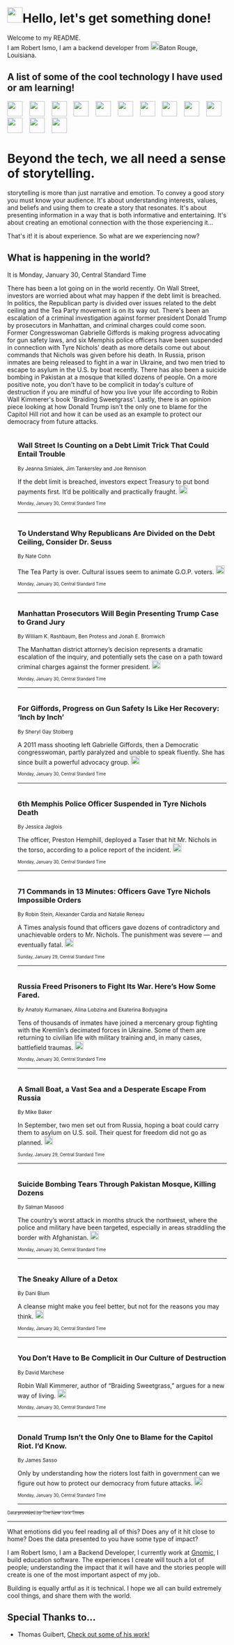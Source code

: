 <h1><img src="https://emojis.slackmojis.com/emojis/images/1643514375/3493/hot-coffee.gif?1643514375" width="35"/>Hello, let's get something done!</h1>

<p>Welcome to my README.<br/>
I am Robert Ismo, I am a backend developer from <img src="https://emojis.slackmojis.com/emojis/images/1638395689/50435/moulin_rouge.png?1638395689" width="20"/>Baton Rouge, Louisiana.</p>
<h2>A list of some of the cool technology I have used or am learning!</h2>
<p>
<img src="https://emojis.slackmojis.com/emojis/images/1643516091/21142/meow_bongotap.gif?1643516091" width="35" alt="">
<img src="https://img.shields.io/badge/Favorite%20Frontend%20Framework-SvelteKit-f83903" alt="">
<img src="https://img.shields.io/badge/Second%20Favorite-Vue-40b581" alt="">
<img src="https://img.shields.io/badge/Most%20Used%20Runtime-Nodejs-78b061" alt="">
<img src="https://emojis.slackmojis.com/emojis/images/1643517416/34482/fire.gif?1643517416" width="35" alt="">
<img src="https://img.shields.io/badge/Javascript%20But%20Better-Typescript-0078ca" alt="">
<img src="https://img.shields.io/badge/Favorite%20Language-Elixir-3e244d" alt="">
<img src="https://img.shields.io/badge/Containerize%20Everything-Docker-6ac9ef" alt="">
<img src="https://emojis.slackmojis.com/emojis/images/1643514596/5999/meow_party.gif?1643514596" width="35" alt="">
<img src="https://img.shields.io/badge/API%20Love%20Language-Graphql-de32a5" alt="">
<img src="https://img.shields.io/badge/Our%20Favorite%20Version%20Controller-Git-e94f33" alt="">
<img src="https://img.shields.io/badge/Favorite%20Database-Redis-d42d1d" alt="">
<img src="https://emojis.slackmojis.com/emojis/images/1643514559/5584/deployparrot.gif?1643514559" width="35" alt="">
<img src="https://img.shields.io/badge/Container%20Interstate-RabbitMQ-f66200" alt="">
<img src="https://img.shields.io/badge/Gotta%20Learn-Kubernetes-316adf" alt="">
<img src="https://img.shields.io/badge/Really%20Mature%20Now-WASM-654fef" alt="">
<img src="https://emojis.slackmojis.com/emojis/images/1666642497/61942/dance_vibe.gif?1666642497" width="35" alt="">
<img src="https://img.shields.io/badge/For%20My%20M1-ARM64-657d96" alt="">
<img src="https://img.shields.io/badge/Loving%20This%20So%20Much-TailwindCSS-17bcb5" alt="">
<img src="https://img.shields.io/badge/Cool%20Build%20Tool-Vite-f9cb24" alt="">
<img src="https://emojis.slackmojis.com/emojis/images/1669231376/62819/working-on-it.gif?1669231376" width="35" alt="">
<img src="https://img.shields.io/badge/Fun%20and%20Easy%20Database-MongoDB-5f8c49" alt="">
<img src="https://img.shields.io/badge/JS%20Life%20Support-NPM-c73737" alt="">
<img src="https://img.shields.io/badge/I%20Liked%20It-DynamoDB-0073b9" alt="">
<img src="https://emojis.slackmojis.com/emojis/images/1643514045/46/question.gif?1643514045" width="35" alt="">
<img src="https://img.shields.io/badge/cool-React-60d6f9" alt="">
<img src="https://img.shields.io/badge/Future%20Big%20Project-Lambda-f37e00" alt="">
<img src="https://img.shields.io/badge/NPM%20But%20Better-PNPM-f1aa07" alt="">
<img src="https://emojis.slackmojis.com/emojis/images/1643514943/9662/fbwow.gif?1643514943" width="35" alt="">
<img src="https://img.shields.io/badge/First%20Language-C-662079" alt="">
<img src="https://img.shields.io/badge/Where%20I%20Deploy%20Frontend-Vercel-000000" alt="">
<img src="https://img.shields.io/badge/Who%20Does%20not%20Want%20an%20App-Swift-f9492a" alt="">
<img src="https://emojis.slackmojis.com/emojis/images/1643514058/151/javascript.png?1643514058" width="35" alt="">
<img src="https://img.shields.io/badge/cool-Python-fbd542" alt="">
<img src="https://img.shields.io/badge/Favorite%20Something-Stripe-656cdc" alt="">
<img src="https://img.shields.io/badge/Of%20Course-HTML5-ed6327" alt="">
<img src="https://emojis.slackmojis.com/emojis/images/1660415405/60731/bomb.gif?1660415405" width="35" alt="">
<img src="https://img.shields.io/badge/hate-CSS-2964ec" alt="">
<img src="https://img.shields.io/badge/Learning-CircleCI-141215" alt="">
<img src="https://img.shields.io/badge/Learning-Rust-fbbb3b" alt="">
<img src="https://emojis.slackmojis.com/emojis/images/1660415397/60712/writing-hand.gif?1660415397" width="35" alt="">
<img src="https://img.shields.io/badge/Dev%20Browser%20of%20Choice-Firefox-cc4e26" alt="">
<img src="https://img.shields.io/badge/Recoverying%20From%20Windows-UNIX-1781e3" alt="">
<img src="https://img.shields.io/badge/LOVE-LogSeq-90c1c2" alt="">
<img src="https://emojis.slackmojis.com/emojis/images/1643514066/223/kirby.gif?1643514066" width="35" alt="">
<img src="https://img.shields.io/badge/Daily%20Driver-MacOS-e6e6e8" alt="">
<img src="https://img.shields.io/badge/Git%20Server-Github-000000" alt="">
<img src="https://img.shields.io/badge/enjoyable-EC2-f17428" alt="">
<img src="https://emojis.slackmojis.com/emojis/images/1643514239/2069/excited.gif?1643514239" width="35" alt="">
</p>
<h1>Beyond the tech, we all need a sense of storytelling.</h1>
<p>storytelling is more than just narrative and emotion. To convey a good story you must know your audience. It's about understanding interests, values, and beliefs and using them to create a story that resonates. It's about presenting information in a way that is both informative and entertaining. It's about creating an emotional connection with the those experiencing it...</p>
<p>That's it! it is about experience. So what are we experiencing now?</p>
<h2>What is happening in the world?</h2>
<p>It is Monday, January 30, Central Standard Time</p>
<p>
There has been a lot going on in the world recently. On Wall Street, investors are worried about what may happen if the debt limit is breached. In politics, the Republican party is divided over issues related to the debt ceiling and the Tea Party movement is on its way out. There&#39;s been an escalation of a criminal investigation against former president Donald Trump by prosecutors in Manhattan, and criminal charges could come soon. Former Congresswoman Gabrielle Giffords is making progress advocating for gun safety laws, and six Memphis police officers have been suspended in connection with Tyre Nichols&#39; death as more details come out about commands that Nichols was given before his death. In Russia, prison inmates are being released to fight in a war in Ukraine, and two men tried to escape to asylum in the U.S. by boat recently. There has also been a suicide bombing in Pakistan at a mosque that killed dozens of people. On a more positive note, you don&#39;t have to be complicit in today&#39;s culture of destruction if you are mindful of how you live your life according to Robin Wall Kimmerer&#39;s book &#39;Braiding Sweetgrass&#39;. Lastly, there is an opinion piece looking at how Donald Trump isn&#39;t the only one to blame for the Capitol Hill riot and how it can be used as an example to protect our democracy from future attacks.</p>
<ol>
<img src="https://img.shields.io/badge/-business-blue" alt="">
<h3>Wall Street Is Counting on a Debt Limit Trick That Could Entail Trouble</h3>
<sub>By Jeanna Smialek, Jim Tankersley and Joe Rennison</sub>
<p>If the debt limit is breached, investors expect Treasury to put bond payments first. It’d be politically and practically fraught.  <a href="https://nyti.ms/3WJzDP7"><img src="https://developer.nytimes.com/files/poweredby_nytimes_30b.png?v=1583354208352" height="20"></a></p>
<sub><sub>Monday, January 30, Central Standard Time</sub></sub>
<hr/>
<img src="https://img.shields.io/badge/-upshot-blue" alt="">
<h3>To Understand Why Republicans Are Divided on the Debt Ceiling, Consider Dr. Seuss</h3>
<sub>By Nate Cohn</sub>
<p>The Tea Party is over. Cultural issues seem to animate G.O.P. voters.  <a href="https://nyti.ms/3wDdcAv"><img src="https://developer.nytimes.com/files/poweredby_nytimes_30b.png?v=1583354208352" height="20"></a></p>
<sub><sub>Monday, January 30, Central Standard Time</sub></sub>
<hr/>
<img src="https://img.shields.io/badge/-nyregion-blue" alt="">
<h3>Manhattan Prosecutors Will Begin Presenting Trump Case to Grand Jury</h3>
<sub>By William K. Rashbaum, Ben Protess and Jonah E. Bromwich</sub>
<p>The Manhattan district attorney’s decision represents a dramatic escalation of the inquiry, and potentially sets the case on a path toward criminal charges against the former president.  <a href="https://nyti.ms/40i5nhA"><img src="https://developer.nytimes.com/files/poweredby_nytimes_30b.png?v=1583354208352" height="20"></a></p>
<sub><sub>Monday, January 30, Central Standard Time</sub></sub>
<hr/>
<img src="https://img.shields.io/badge/-us-blue" alt="">
<h3>For Giffords, Progress on Gun Safety Is Like Her Recovery: ‘Inch by Inch’</h3>
<sub>By Sheryl Gay Stolberg</sub>
<p>A 2011 mass shooting left Gabrielle Giffords, then a Democratic congresswoman, partly paralyzed and unable to speak fluently. She has since built a powerful advocacy group.  <a href="https://nyti.ms/3Hiykkv"><img src="https://developer.nytimes.com/files/poweredby_nytimes_30b.png?v=1583354208352" height="20"></a></p>
<sub><sub>Monday, January 30, Central Standard Time</sub></sub>
<hr/>
<img src="https://img.shields.io/badge/-us-blue" alt="">
<h3>6th Memphis Police Officer Suspended in Tyre Nichols Death</h3>
<sub>By Jessica Jaglois</sub>
<p>The officer, Preston Hemphill, deployed a Taser that hit Mr. Nichols in the torso, according to a police report of the incident.  <a href="https://nyti.ms/3XMFyo8"><img src="https://developer.nytimes.com/files/poweredby_nytimes_30b.png?v=1583354208352" height="20"></a></p>
<sub><sub>Monday, January 30, Central Standard Time</sub></sub>
<hr/>
<img src="https://img.shields.io/badge/-us-blue" alt="">
<h3>71 Commands in 13 Minutes: Officers Gave Tyre Nichols Impossible Orders</h3>
<sub>By Robin Stein, Alexander Cardia and Natalie Reneau</sub>
<p>A Times analysis found that officers gave dozens of contradictory and unachievable orders to Mr. Nichols. The punishment was severe — and eventually fatal.  <a href="https://nyti.ms/3XXSGq6"><img src="https://developer.nytimes.com/files/poweredby_nytimes_30b.png?v=1583354208352" height="20"></a></p>
<sub><sub>Sunday, January 29, Central Standard Time</sub></sub>
<hr/>
<img src="https://img.shields.io/badge/-world-blue" alt="">
<h3>Russia Freed Prisoners to Fight Its War. Here’s How Some Fared.</h3>
<sub>By Anatoly Kurmanaev, Alina Lobzina and Ekaterina Bodyagina</sub>
<p>Tens of thousands of inmates have joined a mercenary group fighting with the Kremlin’s decimated forces in Ukraine. Some of them are returning to civilian life with military training and, in many cases, battlefield traumas.  <a href="https://nyti.ms/3RdnyAR"><img src="https://developer.nytimes.com/files/poweredby_nytimes_30b.png?v=1583354208352" height="20"></a></p>
<sub><sub>Monday, January 30, Central Standard Time</sub></sub>
<hr/>
<img src="https://img.shields.io/badge/-us-blue" alt="">
<h3>A Small Boat, a Vast Sea and a Desperate Escape From Russia</h3>
<sub>By Mike Baker</sub>
<p>In September, two men set out from Russia, hoping a boat could carry them to asylum on U.S. soil. Their quest for freedom did not go as planned.  <a href="https://nyti.ms/3Rf3v4U"><img src="https://developer.nytimes.com/files/poweredby_nytimes_30b.png?v=1583354208352" height="20"></a></p>
<sub><sub>Sunday, January 29, Central Standard Time</sub></sub>
<hr/>
<img src="https://img.shields.io/badge/-world-blue" alt="">
<h3>Suicide Bombing Tears Through Pakistan Mosque, Killing Dozens</h3>
<sub>By Salman Masood</sub>
<p>The country’s worst attack in months struck the northwest, where the police and military have been targeted, especially in areas straddling the border with Afghanistan.  <a href="https://nyti.ms/3WMl5OH"><img src="https://developer.nytimes.com/files/poweredby_nytimes_30b.png?v=1583354208352" height="20"></a></p>
<sub><sub>Monday, January 30, Central Standard Time</sub></sub>
<hr/>
<img src="https://img.shields.io/badge/-well-blue" alt="">
<h3>The Sneaky Allure of a Detox</h3>
<sub>By Dani Blum</sub>
<p>A cleanse might make you feel better, but not for the reasons you may think.  <a href="https://nyti.ms/3XSZKEL"><img src="https://developer.nytimes.com/files/poweredby_nytimes_30b.png?v=1583354208352" height="20"></a></p>
<sub><sub>Monday, January 30, Central Standard Time</sub></sub>
<hr/>
<img src="https://img.shields.io/badge/-magazine-blue" alt="">
<h3>You Don’t Have to Be Complicit in Our Culture of Destruction</h3>
<sub>By David Marchese</sub>
<p>Robin Wall Kimmerer, author of “Braiding Sweetgrass,” argues for a new way of living.  <a href="https://nyti.ms/3wFimfq"><img src="https://developer.nytimes.com/files/poweredby_nytimes_30b.png?v=1583354208352" height="20"></a></p>
<sub><sub>Monday, January 30, Central Standard Time</sub></sub>
<hr/>
<img src="https://img.shields.io/badge/-opinion-blue" alt="">
<h3>Donald Trump Isn’t the Only One to Blame for the Capitol Riot. I’d Know.</h3>
<sub>By James Sasso</sub>
<p>Only by understanding how the rioters lost faith in government can we figure out how to protect our democracy from future attacks.  <a href="https://nyti.ms/3Dr1Fs5"><img src="https://developer.nytimes.com/files/poweredby_nytimes_30b.png?v=1583354208352" height="20"></a></p>
<sub><sub>Monday, January 30, Central Standard Time</sub></sub>
<hr/>
</ol>
<a href="https://developer.nytimes.com"><sub><sub>Data provided by The New York Times</sub></sub></a>
<hr/>
<p>What emotions did you feel reading all of this? Does any of it hit close to home? Does the data presented to you have some type of impact?</p>
<p>I am Robert Ismo, I am a Backend Developer, I currently work at <a href="https://gnomic.education/">Gnomic</a>, I build education software. The experiences I create will touch a lot of people; understanding the impact that it will have and the stories people will create is one of the most important aspect of my job.</p>
<p>Building is equally artful as it is technical. I hope we all can build extremely cool things, and share them with the world.</p>
<h2>Special Thanks to...</h2>
<ul>
<li>Thomas Guibert, <a href="https://github.com/thmsgbrt/thmsgbrt">Check out some of his work!</a></li>
</ul>